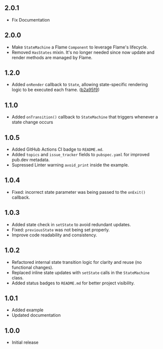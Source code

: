 ## 2.0.1

* Fix Documentation

## 2.0.0

* Make `StateMachine` a Flame `Component` to leverage Flame's lifecycle.
* Removed `HasStates` mixin. It's no longer needed since now update and render methods are managed by Flame.

## 1.2.0

* Added `onRender` callback to `State`, allowing state-specific rendering logic to be executed each frame. ([b2a95f9](https://github.com/bszarlej/flame_state_machine/commit/b2a95f967bc0c3ebd3d8c4c8a28488710e34112c))

## 1.1.0

* Added `onTransition()` callback to `StateMachine` that triggers whenever a state change occurs

## 1.0.5

* Added GitHub Actions CI badge to `README.md`.
* Added `topics` and `issue_tracker` fields to `pubspec.yaml` for improved pub.dev metadata.
* Supressed Linter warning `avoid_print` inside the example.

## 1.0.4

* Fixed: incorrect state parameter was being passed to the `onExit()` callback.

## 1.0.3

* Added state check in `setState` to avoid redundant updates.
* Fixed: `previousState` was not being set properly.
* Improve code readability and consistency.

## 1.0.2

* Refactored internal state transition logic for clarity and reuse (no functional changes).
* Replaced inline state updates with `setState` calls in the `StateMachine` class.
* Added status badges to `README.md` for better project visibility.

## 1.0.1

* Added example
* Updated documentation

## 1.0.0

* Initial release